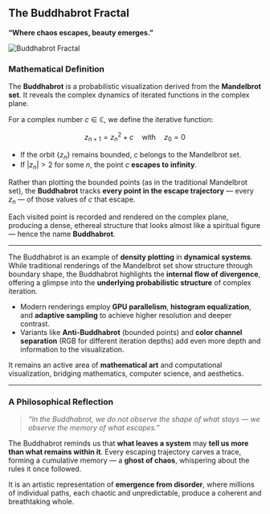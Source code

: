 ## The Buddhabrot Fractal

**“Where chaos escapes, beauty emerges.”**

![Buddhabrot Fractal](output_1.gif)


### Mathematical Definition

The **Buddhabrot** is a probabilistic visualization derived from the **Mandelbrot set**. It reveals the complex dynamics of iterated functions in the complex plane.

For a complex number $c \in \mathbb{C}$, we define the iterative function:

$$
z_{n+1} = z_n^2 + c \quad \text{with} \quad z_0 = 0
$$

- If the orbit $\{z_n\}$ remains bounded, $c$ belongs to the Mandelbrot set.
- If $|z_n| > 2$ for some $n$, the point $c$ **escapes to infinity**.

Rather than plotting the bounded points (as in the traditional Mandelbrot set), the **Buddhabrot** tracks **every point in the escape trajectory** — every $z_n$ — of those values of $c$ that escape.

Each visited point is recorded and rendered on the complex plane, producing a dense, ethereal structure that looks almost like a spiritual figure — hence the name **Buddhabrot**.

---

The Buddhabrot is an example of **density plotting** in **dynamical systems**. While traditional renderings of the Mandelbrot set show structure through boundary shape, the Buddhabrot highlights the **internal flow of divergence**, offering a glimpse into the **underlying probabilistic structure** of complex iteration.

- Modern renderings employ **GPU parallelism**, **histogram equalization**, and **adaptive sampling** to achieve higher resolution and deeper contrast.
- Variants like **Anti-Buddhabrot** (bounded points) and **color channel separation** (RGB for different iteration depths) add even more depth and information to the visualization.

It remains an active area of **mathematical art** and computational visualization, bridging mathematics, computer science, and aesthetics.

---

### A Philosophical Reflection

> *“In the Buddhabrot, we do not observe the shape of what stays — we observe the memory of what escapes.”*

The Buddhabrot reminds us that **what leaves a system** may **tell us more than what remains within it**. Every escaping trajectory carves a trace, forming a cumulative memory — a **ghost of chaos**, whispering about the rules it once followed.

It is an artistic representation of **emergence from disorder**, where millions of individual paths, each chaotic and unpredictable, produce a coherent and breathtaking whole.
